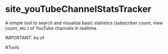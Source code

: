 # site_youTubeChannelStatsTracker
A simple tool to search and visualize basic statistics (subscriber count, view count, etc.) of YouTube channels in realtime.

IMPORTANT: As of

#Tools

